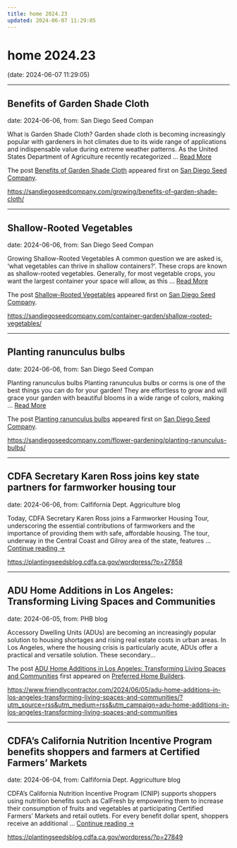 ```yaml
---
title: home 2024.23
updated: 2024-06-07 11:29:05
---
```


# home 2024.23

(date: 2024-06-07 11:29:05)

---

## Benefits of Garden Shade Cloth

date: 2024-06-06, from: San Diego Seed Compan

<p>What is Garden Shade Cloth? Garden shade cloth is becoming increasingly popular with gardeners in hot climates due to its wide range of applications and indispensable value during extreme weather patterns. As the United States Department of Agriculture recently recategorized ... <a href="https://sandiegoseedcompany.com/growing/benefits-of-garden-shade-cloth/" class="more-link">Read More</a></p>
<p>The post <a href="https://sandiegoseedcompany.com/growing/benefits-of-garden-shade-cloth/">Benefits of Garden Shade Cloth</a> appeared first on <a href="https://sandiegoseedcompany.com">San Diego Seed Company</a>.</p>
 

<https://sandiegoseedcompany.com/growing/benefits-of-garden-shade-cloth/>

---

## Shallow-Rooted Vegetables

date: 2024-06-06, from: San Diego Seed Compan

<p>Growing Shallow-Rooted Vegetables A common question we are asked is, ‘what vegetables can thrive in shallow containers?’. These crops are known as shallow-rooted vegetables. Generally, for most vegetable crops, you want the largest container your space will allow, as this ... <a href="https://sandiegoseedcompany.com/container-garden/shallow-rooted-vegetables/" class="more-link">Read More</a></p>
<p>The post <a href="https://sandiegoseedcompany.com/container-garden/shallow-rooted-vegetables/">Shallow-Rooted Vegetables</a> appeared first on <a href="https://sandiegoseedcompany.com">San Diego Seed Company</a>.</p>
 

<https://sandiegoseedcompany.com/container-garden/shallow-rooted-vegetables/>

---

## Planting ranunculus bulbs

date: 2024-06-06, from: San Diego Seed Compan

<p>Planting ranunculus bulbs Planting ranunculus bulbs or corms is one of the best things you can do for your garden! They are effortless to grow and will grace your garden with beautiful blooms in a wide range of colors, making ... <a href="https://sandiegoseedcompany.com/flower-gardening/planting-ranunculus-bulbs/" class="more-link">Read More</a></p>
<p>The post <a href="https://sandiegoseedcompany.com/flower-gardening/planting-ranunculus-bulbs/">Planting ranunculus bulbs</a> appeared first on <a href="https://sandiegoseedcompany.com">San Diego Seed Company</a>.</p>
 

<https://sandiegoseedcompany.com/flower-gardening/planting-ranunculus-bulbs/>

---

## CDFA Secretary Karen Ross joins key state partners for farmworker housing tour

date: 2024-06-06, from: Calfifornia Dept. Aggriculture blog

Today, CDFA Secretary Karen Ross joins a Farmworker Housing Tour, underscoring the essential contributions of farmworkers and the importance of providing them with safe, affordable housing. The tour, underway in the Central Coast and Gilroy area of the state, features &#8230; <a href="https://plantingseedsblog.cdfa.ca.gov/wordpress/?p=27858">Continue reading <span class="meta-nav">&#8594;</span></a> 

<https://plantingseedsblog.cdfa.ca.gov/wordpress/?p=27858>

---

## ADU Home Additions in Los Angeles: Transforming Living Spaces and Communities

date: 2024-06-05, from: PHB blog

<p>Accessory Dwelling Units (ADUs) are becoming an increasingly popular solution to housing shortages and rising real estate costs in urban areas. In Los Angeles, where the housing crisis is particularly acute, ADUs offer a practical and versatile solution. These secondary...</p>
<p>The post <a href="https://www.friendlycontractor.com/2024/06/05/adu-home-additions-in-los-angeles-transforming-living-spaces-and-communities/">ADU Home Additions in Los Angeles: Transforming Living Spaces and Communities</a> first appeared on <a href="https://www.friendlycontractor.com">Preferred Home Builders</a>.</p> 

<https://www.friendlycontractor.com/2024/06/05/adu-home-additions-in-los-angeles-transforming-living-spaces-and-communities/?utm_source=rss&utm_medium=rss&utm_campaign=adu-home-additions-in-los-angeles-transforming-living-spaces-and-communities>

---

## CDFA’s California Nutrition Incentive Program benefits shoppers and farmers at Certified Farmers’ Markets

date: 2024-06-04, from: Calfifornia Dept. Aggriculture blog

CDFA’s&#160;California Nutrition Incentive Program (CNIP)&#160;supports shoppers using nutrition benefits such as CalFresh by empowering them to increase their consumption of fruits and vegetables at participating Certified Farmers’ Markets and retail outlets. For every benefit dollar spent, shoppers receive an additional &#8230; <a href="https://plantingseedsblog.cdfa.ca.gov/wordpress/?p=27849">Continue reading <span class="meta-nav">&#8594;</span></a> 

<https://plantingseedsblog.cdfa.ca.gov/wordpress/?p=27849>

